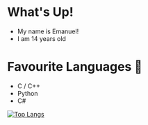 # What's Up!
- My name is Emanuel!
- I am 14 years old

# Favourite Languages 🌱
- C / C++
- Python
- C#

[![Top Langs](https://github-readme-stats.vercel.app/api/top-langs/?username=Sna1lLord&count_private=true)](https://github.com/anuraghazra/github-readme-stats)
